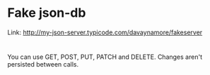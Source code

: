 # Fake json-db
Link: <http://my-json-server.typicode.com/davaynamore/fakeserver>
#
You can use GET, POST, PUT, PATCH and DELETE. Changes aren't persisted between calls.
